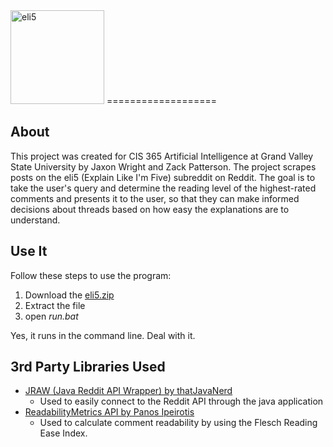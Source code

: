 <img src="https://github.com/JaxonWright/jaxonwright.github.io/blob/master/eli5logo.png?raw=true" width="150px" alt="eli5" />
===================

About
-----
This project was created for CIS 365 Artificial Intelligence at Grand Valley State University by Jaxon Wright and Zack Patterson. The project scrapes posts on the eli5 (Explain Like I'm Five) subreddit on Reddit. The goal is to take the user's query and determine the reading level of the highest-rated comments and presents it to the user, so that they can make informed decisions about threads based on how easy the explanations are to understand.

Use It
---
Follow these steps to use the program:

 1. Download the [eli5.zip](https://git.io/vwtcl)
 2. Extract the file
 3. open *run.bat*
 
Yes, it runs in the command line. Deal with it.


3rd Party Libraries Used
----

 - [JRAW (Java Reddit API Wrapper) by thatJavaNerd](https://github.com/thatJavaNerd/JRAW)
	 - Used to easily connect to the Reddit API through the java application
 - [ReadabilityMetrics API by Panos Ipeirotis](https://github.com/ipeirotis/ReadabilityMetrics)
	 - Used to calculate comment readability by using the Flesch Reading Ease Index.
